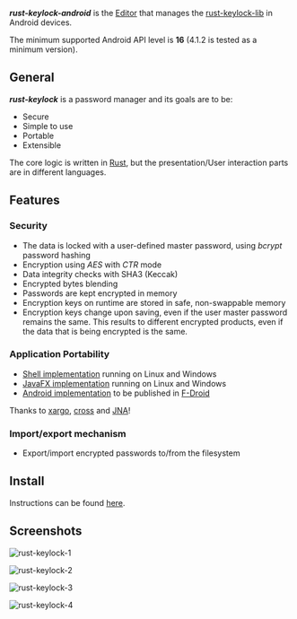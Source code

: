 ___rust-keylock-android___ is the [Editor](https://rust-keylock.github.io/rust-keylock-lib/rust_keylock/trait.Editor.html) that manages the [rust-keylock-lib](https://github.com/rust-keylock/rust-keylock-lib) in Android devices.

The minimum supported Android API level is __16__ (4.1.2 is tested as a minimum version).

## General

___rust-keylock___ is a password manager and its goals are to be:

* Secure
* Simple to use
* Portable
* Extensible

The core logic is written in [Rust](https://www.rust-lang.org), but the presentation/User interaction parts are in different languages.

## Features

### Security

 * The data is locked with a user-defined master password, using _bcrypt_ password hashing
 * Encryption using _AES_ with _CTR_ mode
 * Data integrity checks with SHA3 (Keccak)
 * Encrypted bytes blending
 * Passwords are kept encrypted in memory
 * Encryption keys on runtime are stored in safe, non-swappable memory
 * Encryption keys change upon saving, even if the user master password remains the same. This results to different encrypted products, even if the data that is being encrypted is the same.
 
### Application Portability

 * [Shell implementation](https://github.com/rust-keylock/rust-keylock-shell) running on Linux and Windows
 * [JavaFX implementation](https://github.com/rust-keylock/rust-keylock-ui) running on Linux and Windows
 * [Android implementation](https://github.com/rust-keylock/rust-keylock-android) to be published in [F-Droid](https://gitlab.com/fdroid/fdroiddata/merge_requests/2668)

Thanks to [xargo](https://github.com/japaric/xargo), [cross](https://github.com/japaric/cross) and [JNA](https://github.com/java-native-access/jna)!
 
### Import/export mechanism

 * Export/import encrypted passwords to/from the filesystem

## Install

Instructions can be found [here](https://rust-keylock.github.io/download/rkl/).

## Screenshots

![rust-keylock-1](gh-images/rust-keylock-1.png)

![rust-keylock-2](gh-images/rust-keylock-2.png)

![rust-keylock-3](gh-images/rust-keylock-3.png)

![rust-keylock-4](gh-images/rust-keylock-4.png)